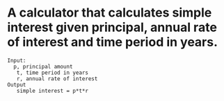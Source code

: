 # A calculator that calculates simple interest given principal, annual rate of interest and time period in years.

```
Input:
  p, principal amount
   t, time period in years
   r, annual rate of interest
Output
   simple interest = p*t*r
```
